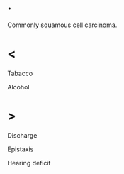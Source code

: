 # .

Commonly squamous cell carcinoma.

# <

Tabacco

Alcohol

# >

Discharge

Epistaxis

Hearing deficit
